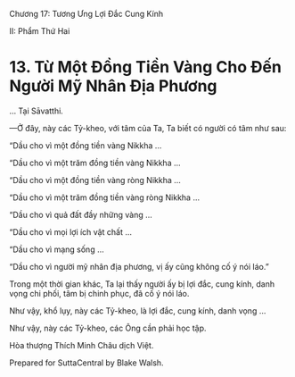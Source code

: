  

Chương 17: Tương Ưng Lợi Ðắc Cung Kính

II: Phẩm Thứ Hai

# 13\. Từ Một Ðồng Tiền Vàng Cho Ðến Người Mỹ Nhân Ðịa Phương

… Tại Sāvatthi.

—Ở đây, này các Tỷ-kheo, với tâm của Ta, Ta biết có người có tâm như sau:

“Dầu cho vì một đồng tiền vàng Nikkha …

“Dầu cho vì một trăm đồng tiền vàng Nikkha …

“Dầu cho vì một đồng tiền vàng ròng Nikkha …

“Dầu cho vì một trăm đồng tiền vàng ròng Nikkha …

“Dầu cho vì quả đất đầy những vàng …

“Dầu cho vì mọi lợi ích vật chất …

“Dầu cho vì mạng sống …

“Dầu cho vì người mỹ nhân địa phương, vị ấy cũng không cố ý nói láo.”

Trong một thời gian khác, Ta lại thấy người ấy bị lợi đắc, cung kính, danh vọng chi phối, tâm bị chinh phục, đã cố ý nói láo.

Như vậy, khổ lụy, này các Tỷ-kheo, là lợi đắc, cung kính, danh vọng …

Như vậy, này các Tỷ-kheo, các Ông cần phải học tập.

Hòa thượng Thích Minh Châu dịch Việt.

Prepared for SuttaCentral by Blake Walsh.